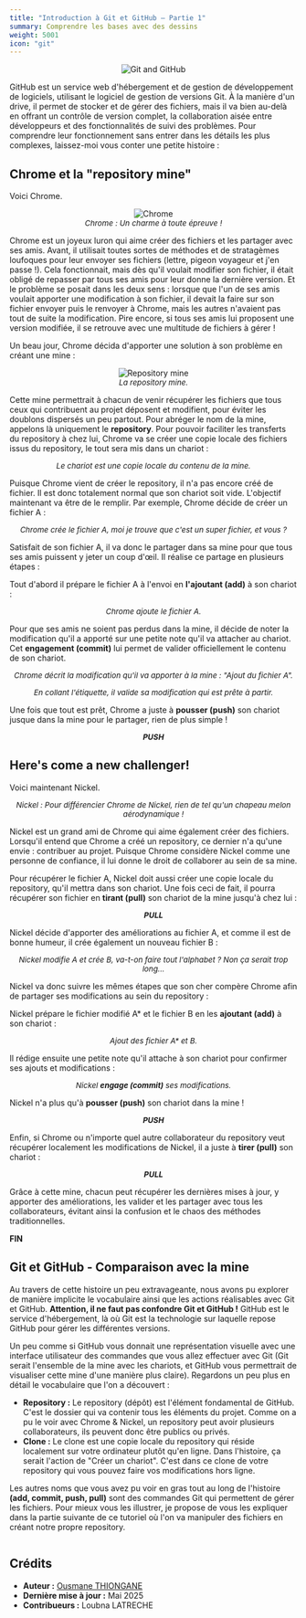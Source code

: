 ```yaml
---
title: "Introduction à Git et GitHub – Partie 1"
summary: Comprendre les bases avec des dessins
weight: 5001
icon: "git"
---
```


<p align="center">
    <img src="/chroma/images/gitgithub.png" alt="Git and GitHub" class="w-full h-auto" />
</p>

GitHub est un service web d'hébergement et de gestion de développement de logiciels, utilisant le logiciel de gestion de versions Git. À la manière d'un drive, il permet de stocker et de gérer des fichiers, mais il va bien au-delà en offrant un contrôle de version complet, la collaboration aisée entre développeurs et des fonctionnalités de suivi des problèmes. Pour comprendre leur fonctionnement sans entrer dans les détails les plus complexes, laissez-moi vous conter une petite histoire :

## Chrome et la "repository mine"

Voici Chrome.

<p align="center">
    <img src="/chroma/images/gitgithub1.png" alt="Chrome" class="w-full h-auto" />
    </br>
    <em style="font-size: 0.95em;">Chrome : Un charme à toute épreuve !</em>
</p>

Chrome est un joyeux luron qui aime créer des fichiers et les partager avec ses amis. Avant, il utilisait toutes sortes de méthodes et de stratagèmes loufoques pour leur envoyer ses fichiers (lettre, pigeon voyageur et j'en passe !). Cela fonctionnait, mais dès qu'il voulait modifier son fichier, il était obligé de repasser par tous ses amis pour leur donne la dernière version. Et le problème se posait dans les deux sens : lorsque que l'un de ses amis voulait apporter une modification à son fichier, il devait la faire sur son fichier envoyer puis le renvoyer à Chrome, mais les autres n'avaient pas tout de suite la modification. Pire encore, si tous ses amis lui proposent une version modifiée, il se retrouve avec une multitude de fichiers à gérer !

Un beau jour, Chrome décida d'apporter une solution à son problème en créant une mine :

<p align="center">
    <img src="/chroma/images/gitgithub2.jpg" alt="Repository mine" class="w-full h-auto" />
    </br>
    <em style="font-size: 0.95em;">La repository mine.</em>
</p>

Cette mine permettrait à chacun de venir récupérer les fichiers que tous ceux qui contribuent au projet déposent et modifient, pour éviter les doublons dispersés un peu partout. Pour abréger le nom de la mine, appelons là uniquement le **repository**. Pour pouvoir faciliter les transferts du repository à chez lui, Chrome va se créer une copie locale des fichiers issus du repository, le tout sera mis dans un chariot :

<p align="center">
    <img src="/chroma/images/gitgithub3.jpg" alt="" class="w-full h-auto" />
    </br>
    <em style="font-size: 0.95em;">Le chariot est une copie locale du contenu de la mine.</em>
</p>

Puisque Chrome vient de créer le repository, il n'a pas encore créé de fichier. Il est donc totalement normal que son chariot soit vide. L'objectif maintenant va être de le remplir. Par exemple, Chrome décide de créer un fichier A :

<p align="center">
    <img src="/chroma/images/gitgithub4.jpg" alt="" class="w-full h-auto" />
    </br>
    <em style="font-size: 0.95em;">Chrome crée le fichier A, moi je trouve que c'est un super fichier, et vous ?</em>
</p>

Satisfait de son fichier A, il va donc le partager dans sa mine pour que tous ses amis puissent y jeter un coup d'œil. Il réalise ce partage en plusieurs étapes :

Tout d'abord il prépare le fichier A à l'envoi en **l'ajoutant (add)** à son chariot :

<p align="center">
    <img src="/chroma/images/gitgithub5.jpg" alt="" class="w-full h-auto" />
    </br>
    <em style="font-size: 0.95em;">Chrome ajoute le fichier A.</em>
</p>

Pour que ses amis ne soient pas perdus dans la mine, il décide de noter la modification qu'il a apporté sur une petite note qu'il va attacher au chariot. Cet **engagement (commit)** lui permet de valider officiellement le contenu de son chariot.

<p align="center">
    <img src="/chroma/images/gitgithub6.jpg" alt="" class="w-full h-auto" />
    </br>
    <em style="font-size: 0.95em;">Chrome décrit la modification qu'il va apporter à la mine : "Ajout du fichier A".</em>
</p>

<p align="center">
    <img src="/chroma/images/gitgithub7.jpg" alt="" class="w-full h-auto" />
    </br>
    <em style="font-size: 0.95em;">En collant l'étiquette, il valide sa modification qui est prête à partir.</em>
</p>

Une fois que tout est prêt, Chrome a juste à **pousser (push)** son chariot jusque dans la mine pour le partager, rien de plus simple !

<p align="center">
    <img src="/chroma/images/gitgithub8.jpg" alt="" class="w-full h-auto" />
    </br>
    <em style="font-size: 0.95em;"><b>PUSH</b></em>
</p>

## Here's come a new challenger!

Voici maintenant Nickel.

<p align="center">
    <img src="/chroma/images/gitgithub9.png" alt="" class="w-full h-auto" />
    </br>
    <em style="font-size: 0.95em;">Nickel : Pour différencier Chrome de Nickel, rien de tel qu'un chapeau melon aérodynamique !</em>
</p>

Nickel est un grand ami de Chrome qui aime également créer des fichiers. Lorsqu'il entend que Chrome a créé un repository, ce dernier n'a qu'une envie : contribuer au projet. Puisque Chrome considère Nickel comme une personne de confiance, il lui donne le droit de collaborer au sein de sa mine.

Pour récupérer le fichier A, Nickel doit aussi créer une copie locale du repository, qu'il mettra dans son chariot. Une fois ceci de fait, il pourra récupérer son fichier en **tirant (pull)** son chariot de la mine jusqu'à chez lui :

<p align="center">
    <img src="/chroma/images/gitgithub10.jpg" alt="" class="w-full h-auto" />
    </br>
    <em style="font-size: 0.95em;"><b>PULL</b></em>
</p>

Nickel décide d'apporter des améliorations au fichier A, et comme il est de bonne humeur, il crée également un nouveau fichier B :

<p align="center">
    <img src="/chroma/images/gitgithub11.jpg" alt="" class="w-full h-auto" />
    </br>
    <em style="font-size: 0.95em;">Nickel modifie A et crée B, va-t-on faire tout l'alphabet ? Non ça serait trop long...</em>
</p>

Nickel va donc suivre les mêmes étapes que son cher compère Chrome afin de partager ses modifications au sein du repository :

Nickel prépare le fichier modifié A* et le fichier B en les **ajoutant (add)** à son chariot :

<p align="center">
    <img src="/chroma/images/gitgithub12.jpg" alt="" class="w-full h-auto" />
    </br>
    <em style="font-size: 0.95em;">Ajout des fichier A* et B.</em>
</p>

Il rédige ensuite une petite note qu'il attache à son chariot pour confirmer ses ajouts et modifications :

<p align="center">
    <img src="/chroma/images/gitgithub13.jpg" alt="" class="w-full h-auto" />
    </br>
    <em style="font-size: 0.95em;">Nickel <b>engage (commit)</b> ses modifications.</em>
</p>

Nickel n'a plus qu'à **pousser (push)** son chariot dans la mine !

<p align="center">
    <img src="/chroma/images/gitgithub14.jpg" alt="" class="w-full h-auto" />
    </br>
    <em style="font-size: 0.95em;"><b>PUSH</b></em>
</p>

Enfin, si Chrome ou n'importe quel autre collaborateur du repository veut récupérer localement les modifications de Nickel, il a juste à **tirer (pull)** son chariot :

<p align="center">
    <img src="/chroma/images/gitgithub15.jpg" alt="" class="w-full h-auto" />
    </br>
    <em style="font-size: 0.95em;"><b>PULL</b></em>
</p>

Grâce à cette mine, chacun peut récupérer les dernières mises à jour, y apporter des améliorations, les valider et les partager avec tous les collaborateurs, évitant ainsi la confusion et le chaos des méthodes traditionnelles.

**FIN**

## Git et GitHub - Comparaison avec la mine

Au travers de cette histoire un peu extravageante, nous avons pu explorer de manière implicite le vocabulaire ainsi que les actions réalisables avec Git et GitHub. **Attention, il ne faut pas confondre Git et GitHub !** GitHub est le service d'hébergement, là où Git est la technologie sur laquelle repose GitHub pour gérer les différentes versions.

Un peu comme si GitHub vous donnait une représentation visuelle avec une interface utilisateur des commandes que vous allez effectuer avec Git (Git serait l'ensemble de la mine avec les chariots, et GitHub vous permettrait de visualiser cette mine d'une manière plus claire). Regardons un peu plus en détail le vocabulaire que l'on a découvert :

* **Repository :** Le repository (dépôt) est l'élément fondamental de GitHub. C'est le dossier qui va contenir tous les éléments du projet. Comme on a pu le voir avec Chrome & Nickel, un repository peut avoir plusieurs collaborateurs, ils peuvent donc être publics ou privés.
* **Clone :** Le clone est une copie locale du repository qui réside localement sur votre ordinateur plutôt qu'en ligne. Dans l'histoire, ça serait l'action de "Créer un chariot". C'est dans ce clone de votre repository qui vous pouvez faire vos modifications hors ligne.

Les autres noms que vous avez pu voir en gras tout au long de l'histoire **(add, commit, push, pull)** sont des commandes Git qui permettent de gérer les fichiers. Pour mieux vous les illustrer, je propose de vous les expliquer dans la partie suivante de ce tutoriel où l'on va manipuler des fichiers en créant notre propre repository.

<p align="center">
    <img src="/chroma/images/gitgithub16.jpg" alt="" class="w-full h-auto" />
    </br>
</p>

## Crédits

* **Auteur :** [Ousmane THIONGANE](https://github.com/Mowibox)
* **Dernière mise à jour :** Mai 2025
* **Contribueurs :** Loubna LATRECHE
